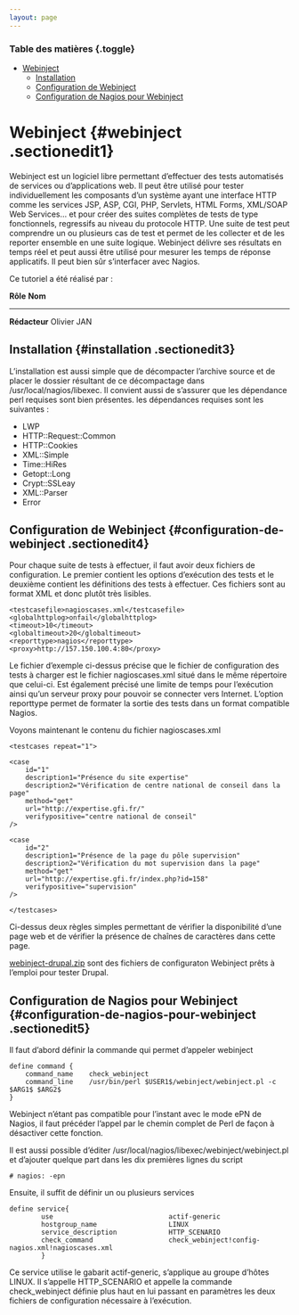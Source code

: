 ```yaml
---
layout: page
---
```


### Table des matières {.toggle}

-   [Webinject](webinject.html#webinject)
    -   [Installation](webinject.html#installation)
    -   [Configuration de
        Webinject](webinject.html#configuration-de-webinject)
    -   [Configuration de Nagios pour
        Webinject](webinject.html#configuration-de-nagios-pour-webinject)

Webinject {#webinject .sectionedit1}
=========

Webinject est un logiciel libre permettant d’effectuer des tests
automatisés de services ou d’applications web. Il peut être utilisé pour
tester individuellement les composants d’un système ayant une interface
HTTP comme les services JSP, ASP, CGI, PHP, Servlets, HTML Forms,
XML/SOAP Web Services… et pour créer des suites complètes de tests de
type fonctionnels, regressifs au niveau du protocole HTTP. Une suite de
test peut comprendre un ou plusieurs cas de test et permet de les
collecter et de les reporter ensemble en une suite logique. Webinject
délivre ses résultats en temps réel et peut aussi être utilisé pour
mesurer les temps de réponse applicatifs. Il peut bien sûr s’interfacer
avec Nagios.

Ce tutoriel a été réalisé par :

  **Rôle**        **Nom**
  --------------- -------------
  **Rédacteur**   Olivier JAN

Installation {#installation .sectionedit3}
------------

L’installation est aussi simple que de décompacter l’archive source et
de placer le dossier résultant de ce décompactage dans
/usr/local/nagios/libexec. Il convient aussi de s’assurer que les
dépendance perl requises sont bien présentes. les dépendances requises
sont les suivantes :

-   LWP
-   HTTP::Request::Common
-   HTTP::Cookies
-   XML::Simple
-   Time::HiRes
-   Getopt::Long
-   Crypt::SSLeay
-   XML::Parser
-   Error

Configuration de Webinject {#configuration-de-webinject .sectionedit4}
--------------------------

Pour chaque suite de tests à effectuer, il faut avoir deux fichiers de
configuration. Le premier contient les options d’exécution des tests et
le deuxième contient les définitions des tests à effectuer. Ces fichiers
sont au format XML et donc plutôt très lisibles.

~~~
<testcasefile>nagioscases.xml</testcasefile>
<globalhttplog>onfail</globalhttplog>
<timeout>10</timeout>
<globaltimeout>20</globaltimeout>
<reporttype>nagios</reporttype>
<proxy>http://157.150.100.4:80</proxy>
~~~

Le fichier d’exemple ci-dessus précise que le fichier de configuration
des tests à charger est le fichier nagioscases.xml situé dans le même
répertoire que celui-ci. Est également précisé une limite de temps pour
l’exécution ainsi qu’un serveur proxy pour pouvoir se connecter vers
Internet. L’option reporttype permet de formater la sortie des tests
dans un format compatible Nagios.

Voyons maintenant le contenu du fichier nagioscases.xml

~~~
<testcases repeat="1">

<case
    id="1"
    description1="Présence du site expertise"
    description2="Vérification de centre national de conseil dans la page"
    method="get"
    url="http://expertise.gfi.fr/"
    verifypositive="centre national de conseil"
/>

<case
    id="2"
    description1="Présence de la page du pôle supervision"
    description2="Vérification du mot supervision dans la page"
    method="get"
    url="http://expertise.gfi.fr/index.php?id=158"
    verifypositive="supervision"
/>

</testcases>
~~~

Ci-dessus deux règles simples permettant de vérifier la disponibilité
d’une page web et de vérifier la présence de chaînes de caractères dans
cette page.

[webinject-drupal.zip](../../../../assets/media/webinject-drupal.zip "webinject-drupal.zip")
sont des fichiers de configuraton Webinject prêts à l’emploi pour tester
Drupal.

Configuration de Nagios pour Webinject {#configuration-de-nagios-pour-webinject .sectionedit5}
--------------------------------------

Il faut d’abord définir la commande qui permet d’appeler webinject

~~~
define command {
    command_name    check_webinject
    command_line    /usr/bin/perl $USER1$/webinject/webinject.pl -c $ARG1$ $ARG2$
}
~~~

Webinject n’étant pas compatible pour l’instant avec le mode ePN de
Nagios, il faut précéder l’appel par le chemin complet de Perl de façon
à désactiver cette fonction.

Il est aussi possible d’éditer
/usr/local/nagios/libexec/webinject/webinject.pl et d’ajouter quelque
part dans les dix premières lignes du script

~~~
# nagios: -epn
~~~

Ensuite, il suffit de définir un ou plusieurs services

~~~
define service{
        use                             actif-generic
        hostgroup_name                  LINUX
        service_description             HTTP_SCENARIO
        check_command                   check_webinject!config-nagios.xml!nagioscases.xml
        }
~~~

Ce service utilise le gabarit actif-generic, s’applique au groupe
d’hôtes LINUX. Il s’appelle HTTP\_SCENARIO et appelle la commande
check\_webinject définie plus haut en lui passant en paramètres les deux
fichiers de configuration nécessaire à l’exécution.
